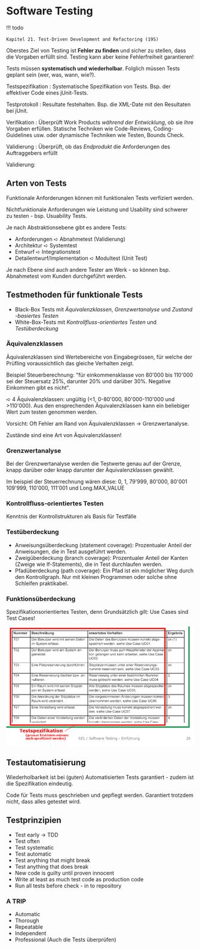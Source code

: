 # Software Testing

!!! todo

    Kapitel 21. Test-Driven Development and Refactoring (19S)

Oberstes Ziel von Testing ist **Fehler zu finden** und sicher zu stellen, dass die Vorgaben erfüllt sind.
Testing kann aber keine Fehlerfreiheit garantieren!

Tests müssen **systematisch und wiederholbar**. Folglich müssen Tests geplant sein (wer, was, wann, wie?).

Testspezifikation
: Systematische Spezifikation von Tests. Bsp. der effektiver Code eines jUnit-Tests.

Testprotokoll
: Resultate festehalten. Bsp. die XML-Date mit den Resultaten bei jUnit.

Verifikation
: Überprüft Work Products *während der Entwicklung*, ob sie ihre Vorgaben erfüllen. Statische Techniken wie Code-Reviews, Coding-Guidelines usw. oder dynamische Techniken wie Testen, Bounds Check.

Validierung
: Überprüft, ob das *Endprodukt* die Anforderungen des Auftraggebers erfüllt


Validierung:
## Arten von Tests
Funktionale Anforderungen können mit funktionalen Tests verfiziert werden.

Nichtfunktionale Anforderungen wie Leistung und Usability sind schwerer zu testen - bsp. Usuability Tests.

Je nach Abstraktionsebene gibt es andere Tests:

* Anforderungen ➪ Abnahmetest (Validierung)
* Architektur ➪ Systemtest
* Entwurf ➪ Integrationstest
* Detailentwurf/Implementation ➪ Modultest (Unit Test)

Je nach Ebene sind auch andere Tester am Werk - so können bsp. Abnahmetest vom Kunden durchgeführt werden.

## Testmethoden für funktionale Tests

* Black-Box Tests mit *Äquivalenzklassen*, *Grenzwertanalyse* und *Zustand -basiertes Testen*
* White-Box-Tests mit *Kontrollfluss-orientiertes Testen* und *Testüberdeckung*

### Äquivalenzklassen

Äquivalenzklassen sind Wertebereiche von Eingabegrössen,
für welche der Prüfling voraussichtlich das gleiche Verhalten zeigt.

Beispiel Steuerberechnung: "für einkommensklasse von 80'000 bis 110'000 sei der Steuersatz 25%, darunter 20% und darüber 30%. Negative Einkommen gibt es nicht".

➪ 4 Äquivalenzklassen: ungültig (<1, 0-80'000, 80'000-110'000 und >110'000). Aus den ensprechenden Äquivalenzklassen kann ein beliebiger Wert zum testen genommen werden.

Vorsicht: Oft Fehler am Rand von Äquivalenzklassen → Grenzwertanalyse.

Zustände sind eine Art von Äquivalenzklassen!

### Grenzwertanalyse
Bei der Grenzwertanalyse werden die Testwerte genau auf der Grenze, knapp darüber oder knapp darunter der
Äquivalenzklassen gewählt.

Im beispiel der Steuerrechnung wären diese:
0, 1, 79'999, 80'000, 80'001 109'999, 110'000, 111'001 und Long.MAX_VALUE

### Kontrollfluss-orientiertes Testen

Kenntnis der Kontrollstrukturen als Basis für Testfälle

### Testüberdeckung
* Anweisungsüberdeckung (statement coverage): Prozentualer Anteil der Anweisungen, die in Test ausgeführt werden.
* Zweigüberdeckung (branch coverage): Prozentualer Anteil der Kanten (Zweige wie If-Statements), die in Test durchlaufen werden.
* Pfadüberdeckung (path coverage): Ein Pfad ist ein möglicher Weg durch den Kontrollgraph. Nur mit kleinen Programmen oder solche ohne Schleifen praktikabel.

### Funktionsüberdeckung

Spezifikationsorientiertes Testen, denn Grundsätzlich gilt: Use Cases sind Test Cases!

![Beispiel von Use Cases als Test Cases](images/uc-test-case.png)

## Testautomatisierung

Wiederholbarkeit ist bei (guten) Automatisierten Tests garantiert - zudem ist die Spezifikation eindeutig.

Code für Tests muss geschrieben und gepflegt werden. Garantiert trotzdem nicht, dass alles getestet wird.

## Testprinzipien

* Test early → TDD
* Test often
* Test systematic
* Test automatic
* Test anything that might break
* Test anything that does break
* New code is guilty until proven innocent
* Write at least as much test code as production code
* Run all tests before check - in to repository

### A TRIP
* Automatic
* Thorough
* Repeatable
* Independent
* Professional (Auch die Tests überprüfen)

